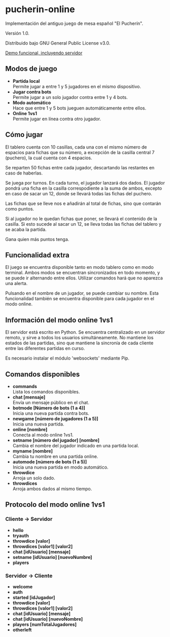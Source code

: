 # pucherin-online
Implementación del antiguo juego de mesa español "El Pucherín".

Versión 1.0.

Distribuido bajo GNU General Public License v3.0.

[Demo funcional, incluyendo servidor](https://alcosmos.net/pucherin)

## Modos de juego
* **Partida local**<br>
Permite jugar a entre 1 y 5 jugadores en el mismo dispositivo.
* **Jugar contra bots**<br>
Permite jugar a un solo jugador contra entre 1 y 4 bots.
* **Modo automático**<br>
Hace que entre 1 y 5 bots jueguen automáticamente entre ellos.
* **Online 1vs1**<br>
Permite jugar en línea contra otro jugador.

## Cómo jugar
El tablero cuenta con 10 casillas, cada una con el mismo número de espacios para fichas que su número, a excepción de la casilla central 7 (puchero), la cual cuenta con 4 espacios.

Se reparten 50 fichas entre cada jugador, descartando las restantes en caso de haberlas.

Se juega por turnos. En cada turno, el jugador lanzará dos dados. El jugador pondrá una ficha en la casilla correspodiente a la suma de ambos, excepto en caso de sacar un 12, donde se llevará todas las fichas del puchero.

Las fichas que se lleve nos e añadirán al total de fichas, sino que contarán como puntos.

Si al jugador no le quedan fichas que poner, se llevará el contenido de la casilla. Si esto sucede al sacar un 12, se lleva todas las fichas del tablero y se acaba la partida.

Gana quien más puntos tenga.

## Funcionalidad extra
El juego se encuentra disponible tanto en modo tablero como en modo terminal. Ambos modos se encuentran sincronizados en todo momento, y se puede ir alternando entre ellos. Utilizar comandos hará que no aparezca una alerta.

Pulsando en el nombre de un jugador, se puede cambiar su nombre. Esta funcionalidad también se encuentra disponible para cada jugador en el modo online.

## Información del modo online 1vs1
El servidor está escrito en Python. Se encuentra centralizado en un servidor remoto, y sirve a todos los usuarios simultáneamente. No mantiene los estados de las partidas, sino que mantiene la sincronía de cada cliente entre las diferentes partidas en curso.

Es necesario instalar el módulo 'websockets' mediante Pip.

## Comandos disponibles
* **commands**<br>
    Lista los comandos disponibles.
* **chat [mensaje]**<br>
    Envía un mensaje público en el chat.
* **botmode [Número de bots (1 a 4)]**<br>
    Inicia una nueva partida contra bots.
* **newgame [número de jugadores (1 a 5)]**<br>
    Inicia una nueva partida.
* **online [nombre]**<br>
    Conecta al modo online 1vs1.
* **setname [número del jugador] [nombre]**<br>
    Cambia el nombre del jugador indicado en una partida local.
* **myname [nombre]**<br>
    Cambia tu nombre en una partida online.
* **automode [número de bots (1 a 5)]**<br>
    Inicia una nueva partida en modo automático.
* **throwdice**<br>
    Arroja un solo dado.
* **throwdices**<br>
    Arroja ambos dados al mismo tiempo.

## Protocolo del modo online 1vs1
### Cliente -> Servidor
* **hello**
* **tryauth**
* **throwdice [valor]**
* **throwdices [valor1] [valor2]**
* **chat [idUsuario] [mensaje]**
* **setname [idUsuario] [nuevoNumbre]**
* **players**

### Servidor -> Cliente
* **welcome**
* **auth**
* **started [idJugador]**
* **throwdice [valor]**
* **throwdices [valor1] [valor2]**
* **chat [idUsuario] [mensaje]**
* **chat [idUsuario] [nuevoNombre]**
* **players [numTotalJugadores]**
* **otherleft**
